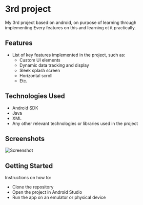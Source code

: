 # 3rd project

My 3rd project based on android, on purpose of learning through implementing
Every features on this and learning ot it practically.

## Features

- List of key features implemented in the project, such as:
  - Custom UI elements
  - Dynamic data tracking and display
  - Sleek splash screen
  - Horizontal scroll
  - Etc.

## Technologies Used

- Android SDK
- Java
- XML
- Any other relevant technologies or libraries used in the project

## Screenshots

![Screenshot](https://github.com/saahiyo/3rd-android-project/assets/81853097/b4e91ced-ac0c-4f7b-bba3-da4dcfef3f81)


## Getting Started

Instructions on how to:
- Clone the repository
- Open the project in Android Studio
- Run the app on an emulator or physical device
  
